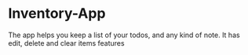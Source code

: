 # Inventory-App
The app helps you keep a list of your todos, and any kind of note. It has edit, delete and clear items features 
